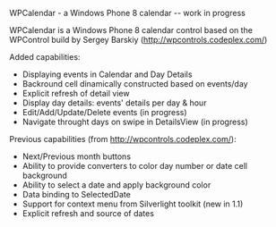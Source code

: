 WPCalendar - a Windows Phone  8 calendar -- work in progress

WPCalendar is a  Windows Phone 8 calendar control based on the WPControl build by Sergey Barskiy (http://wpcontrols.codeplex.com/)

Added capabilities:
 * Displaying events in Calendar and Day Details
 * Backround cell dinamically constructed based on events/day 
 * Explicit refresh of detail view 
 * Display day details: events' details per day & hour 
 * Edit/Add/Update/Delete events (in progress)
 * Navigate throught days on swipe in DetailsView (in progress)
 

Previous capabilities (from http://wpcontrols.codeplex.com/):
* Next/Previous month buttons
* Ability to provide converters to color day number or date cell background
* Ability to select a date and apply background color
* Data binding to SelectedDate
* Support for context menu from Silverlight toolkit (new in 1.1)
* Explicit refresh and source of dates


